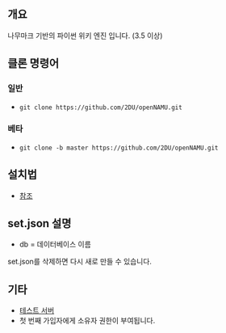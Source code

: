﻿## 개요
나무마크 기반의 파이썬 위키 엔진 입니다. (3.5 이상)

## 클론 명령어
### 일반
 * `git clone https://github.com/2DU/openNAMU.git`

### 베타
 * `git clone -b master https://github.com/2DU/openNAMU.git`

## 설치법
 * [참조](http://namu.ml/w/오픈나무%2F설치법)
 
## set.json 설명
 * db = 데이터베이스 이름

set.json를 삭제하면 다시 새로 만들 수 있습니다.

## 기타
 * [테스트 서버](http://namu.ml/)
 * 첫 번째 가입자에게 소유자 권한이 부여됩니다.
